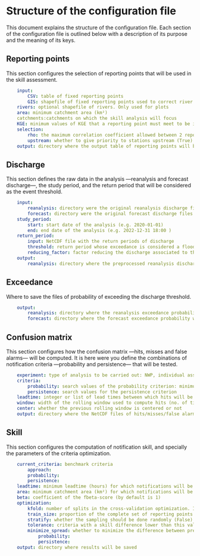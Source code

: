 # Structure of the configuration file

This document explains the structure of the configuration file. Each section of the configuration file is outlined below with a description of its purpose and the meaning of its keys.

## Reporting points

This section configures the selection of reporting points that will be used in the skill assessment.

```yaml
    input: 
        CSV: table of fixed reporting points
        GIS: shapefile of fixed reporting points used to correct river and catchment names, and add the Pfafstetter code
    rivers: optional shapefile of rivers. Only used for plots
    area: minimum catchment area (km²)
    catchments:catchments on which the skill analysis will focus
    KGE: minimum values of KGE that a reporting point must meet to be included in the skill assessment
    selection:
        rho: the maximum correlation coefficient allowed between 2 reporting points
        upstream: whether to give priority to stations upstream (True) or downstream (False) reporting points
    output: directory where the output table of reporting points will be saved
```
   
## Discharge

This section defines the raw data in the analysis —reanalysis and forecast discharge—, the study period, and the return period that will be considered as the event threshold.

```yaml
    input:
        reanalysis: directory were the original reanalysis discharge files are stored
        forecast: directory were the original forecast discharge files are stored
    study_period:
        start: start date of the analysis (e.g. 2020-01-01)
        end: end date of the analysis (e.g. 2022-12-31 18:00 )
    return_period:
        input: NetCDF file with the return periods of discharge
        threshold: return period whose exceedance is considered a flood event
        reducing_factor: factor reducing the discharge associated to the previous return period (not necessary)
    output:
        reanalysis: directory where the preprocessed reanalysis discharge will be saved
```
 
## Exceedance

Where to save the files of probability of exceeding the discharge threshold.

```yaml
    output:
        reanalysis: directory where the reanalysis exceedance probability will be saved
        forecast: directory where the forecast exceedance probability will be saved
```

## Confusion matrix

This section configures how the confusion matrix —hits, misses and false alarms— will be computed. It is here were you define the combinations of notification criteria —probability and persistence— that will be tested.

```yaml
    experiment: type of analysis to be carried out: NWP, individual assessment of meteo models; COMB, assessment of the combination of models
    criteria:
        probability: search values of the probability criterion: minimum, maximum and step
        persistence: search values for the persistence criterion
    leadtime: integer or list of lead times between which hits will be computed
    window: width of the rolling window used to compute hits (no. of timesteps) to allow for a time shift between forecast and observation
    center: whether the previous rolling window is centered or not
    output: directory where the NetCDF files of hits/misses/false alarms will be stored
```

## Skill

This section configures the computation of notification skill, and specially the parameters of the criteria optimization.

```yaml
    current_criteria: benchmark criteria
        approach:
        probability:
        persistence:
    leadtime: minimum leadtime (hours) for which notifications will be issued
    area: minimum catchment area (km²) for which notifications will be issued
    beta: coefficient of the fbeta-score (by default is 1)
    optimization:
        kfold: number of splits in the cross-validation optimization. If None, cross-validation will not be applied
        train_size: proportion of the complete set of reporting points in each cross-validation subset
        stratify: whether the sampling should be done randomly (False) or based on the number of "observed" events (True)
        tolerance: criteria with a skill difference lower than this value will be considered equally-performing
        minimize_spread: whether to minimize the difference between precision and recall among criteria performing similarly in terms of fscore
            probability:
            persistence:
    output: directory where results will be saved
```